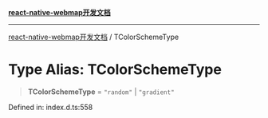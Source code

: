 [**react-native-webmap开发文档**](../README.md)

***

[react-native-webmap开发文档](../globals.md) / TColorSchemeType

# Type Alias: TColorSchemeType

> **TColorSchemeType** = `"random"` \| `"gradient"`

Defined in: index.d.ts:558
